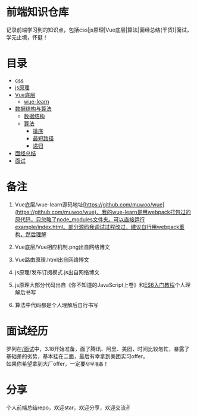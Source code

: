 # 前端知识仓库
记录前端学习到的知识点，包括css|js原理|Vue底层|算法|面经总结(干货)|面试，学无止境，怀挺！

# 目录
- [css](./css)
- [js原理](./js原理)
- [Vue底层](./Vue底层)
  - [wue-learn](./Vue底层/wue-learn)
- [数据结构与算法](./数据结构与算法)
  - [数据结构](./数据结构与算法/数据结构)
  - [算法](./数据结构与算法/算法)
  	- [排序](./数据结构与算法/算法/排序)
  	- [最短路径](./数据结构与算法/算法/最短路径)
  	- [递归](./数据结构与算法/算法/递归)
- [面经总结](./面经总结)
- [面试](./面试)

# 备注

1. Vue底层/wue-learn源码地址[https://github.com/muwoo/wue](https://github.com/muwoo/wue)，我的wue-learn是用webpack打包过的原代码，只忽略了node_modules文件夹。可以直接运行example/index.html。部分源码我调试过程改过，建议自行用webpack重构，然后理解

2. Vue底层/Vue相应机制.png出自网络博文

3. Vue路由原理.html出自网络博文

4. js原理/发布订阅模式.js出自网络博文

5. js原理大部分代码出自《你不知道的JavaScript上卷》和[ES6入门教程](https://es6.ruanyifeng.com/)个人理解后书写

6. 算法中代码都是个人理解后自行书写

# 面试经历

罗列在[/面试](/面试)中，3.18开始准备，面了腾讯、阿里、美团，时间比较匆忙，暴露了基础差的劣势，基本挂在二面，最后有幸拿到美团实习offer。  
如果你希望拿到大厂offer，一定要`尽早准备`！

# 分享

个人前端总结repo，欢迎star，欢迎分享，欢迎交流:v: